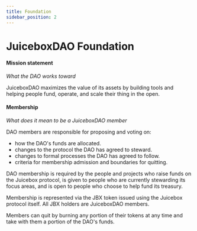 ```yaml
---
title: Foundation
sidebar_position: 2
---
```


# JuiceboxDAO Foundation

#### Mission statement

*What the DAO works toward*

JuiceboxDAO maximizes the value of its assets by building tools and helping people fund, operate, and scale their thing in the open.

#### Membership

*What does it mean to be a JuiceboxDAO member*

DAO members are responsible for proposing and voting on:

- how the DAO's funds are allocated.
- changes to the protocol the DAO has agreed to steward.
- changes to formal processes the DAO has agreed to follow.
- criteria for membership admission and boundaries for quitting.

DAO membership is required by the people and projects who raise funds on the Juicebox protocol, is given to people who are currently stewarding its focus areas, and is open to people who choose to help fund its treasury.

Membership is represented via the JBX token issued using the Juicebox protocol itself. All JBX holders are JuiceboxDAO members.

Members can quit by burning any portion of their tokens at any time and take with them a portion of the DAO's funds.
